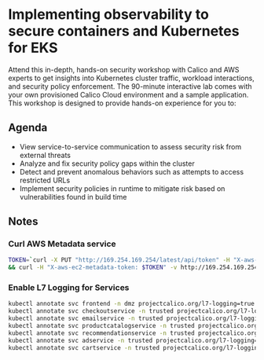 # Implementing observability to secure containers and Kubernetes for EKS

Attend this in-depth, hands-on security workshop with Calico and AWS experts to get insights into Kubernetes cluster traffic, workload interactions, and security policy enforcement. The 90-minute interactive lab comes with your own provisioned Calico Cloud environment and a sample application. This workshop is designed to provide hands-on experience for you to:

## Agenda 

- View service-to-service communication to assess security risk from external threats
- Analyze and fix security policy gaps within the cluster
- Detect and prevent anomalous behaviors such as attempts to access restricted URLs
- Implement security policies in runtime to mitigate risk based on vulnerabilities found in build time

## Notes

### Curl AWS Metadata service

```bash
TOKEN=`curl -X PUT "http://169.254.169.254/latest/api/token" -H "X-aws-ec2-metadata-token-ttl-seconds: 21600"` \
&& curl -H "X-aws-ec2-metadata-token: $TOKEN" -v http://169.254.169.254/latest/meta-data/
```

### Enable L7 Logging for Services

```bash
kubectl annotate svc frontend -n dmz projectcalico.org/l7-logging=true
kubectl annotate svc checkoutservice -n trusted projectcalico.org/l7-logging=true
kubectl annotate svc emailservice -n trusted projectcalico.org/l7-logging=true
kubectl annotate svc productcatalogservice -n trusted projectcalico.org/l7-logging=true
kubectl annotate svc recommendationservice -n trusted projectcalico.org/l7-logging=true
kubectl annotate svc adservice -n trusted projectcalico.org/l7-logging=true
kubectl annotate svc cartservice -n trusted projectcalico.org/l7-logging=true
```
